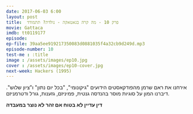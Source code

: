 ```yaml
---
date: 2017-06-03 6:00
layout: post
title: 	פרק 10 - מה קרה בגאטאקה - נולדת? תתמודד
movie: Gattaca
imdb: tt0119177
episode: 
ep-file: 39aa5ee919217350083d0881035f4a32cb9d249d.mp3
episode-number: 10
test-me : :title
image : /assets/images/ep10.jpg
cover : /assets/images/ep10-cover.jpg
next-week: Hackers (1995)
---
```

אירחנו את ראם שרמן מהפודקאסטים הידועים "גיקונומי", "בכל יום נתון" ו"ציון שלוש". דיברנו המון על סוגיות מוסר בהנדסה גנטית, פמיניזם, גזענות, גורל ודטרמניזם.

**דין עדיין לא בטוח אם זהר לא נוצר במעבדה**